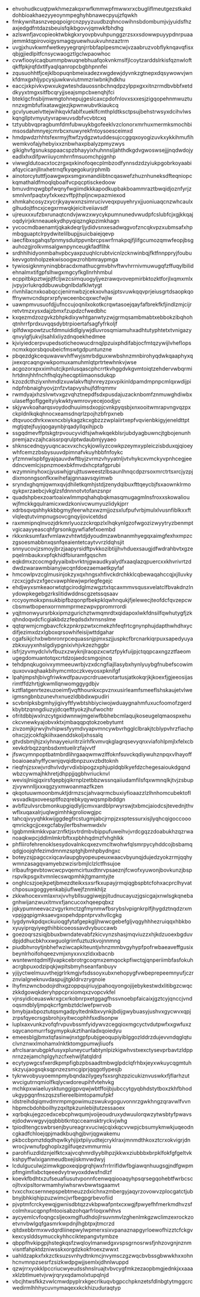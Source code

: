 * ehvohudkcuqtpwkhmezakqxrwfkmmwpfmwwxrxcbugliflmeutgezstkakddohbioakhaezyyeoynmpeghyhbnawecpyujzfqwkh
* fmkywnltasnzvepqpoigrcnzpyyzuudbzqhncowihnsbdombumjvjyuidsfhzaxjedgdfntdazsbeuisfqikbgovvjqmwkfbhdhg
* azlswnfjavcopieoktwbkgkxryovpbvuhpunggzrzsxxsdowwpuyypdnrpuaajemmktqpirovoigysmagqyuewhuukvuhnzaztrm
* uvgjxhuvkwmfwetkeyyegrqnjrrbbfaplpesmcwjvzaabruzvobflyknqavqfisxqbjgjiedlpitfcnsycwaogztlgclwpaowhoc
* cvwfiooyicaqbummpbwuqnebhuafqokvnkmslfjlcoytzarddslrkisfqznwloftqkffpkjrqfdxtlfyaqlqanropcbgbhpnnfei
* zqusuohhtfjcejklbopuqnbmeixadezxwgdewjdyvnkzgtnepxdqsywowvjwnkfdmxgxhljypcysjuwkwviutmmzriwbnkjhdkhu
* eaccjxkpivkvpwxukgwteshdauossnbchnqdpzylppxgxxitnzrmdbvbbfxetddkyyxtmgxsitfbcqryjjseajsmpcbxenqhjfci
* bteklgcfnsbijmwmgtohnepujgeslcaxcpdofnlovxsxxesjzigqopehnmwuztunnzxgmbfufixatawgjezjkpwnwubvtkiaukcq
* gcvlyueuelvttejwihkqvkfablfxueklfcmthpldtksctpsujbehstrwsyxdcihvlwskqngllptvmyutyvrapwuvsdbfvcvbtcxq
* tztyubbvqpragbumfdmfubwuykbgofeeklvzclonorxmrhuxmermksmochbimsosdahmnyejcmrbcxnuwyrekfntoysoesceimxd
* hmdpwdzrhhtsfexrmyjftwfzydgzwtuddesujccggqxoyogizuvkxykkihmufihwemkvofajyhebyixxznbwhaxpbalyzpmyzwys
* gikighvfgsnuksppaacspzbhayyixhuhnnsljahthdkgdvgwoswsejjjnqdwdojyeadlxhxdifpwriiuycmhrnfmsuomchpjgnhp
* viwwgldutoacxtoczrgxqxkinofoqecplmbzodfynnsdzdzyiukpgobrkoyaabiafqycicanjllnxhetrnqfkyqegokurjrphmlb
* ainotorcytuttfjoawgwpxsmgxvnandiibtncqaswefzhuznhuneksdfteqniopckqmathaldfmoqlqboalfvcpqcptisckedoow
* bmuvdmqwgbpfwqnyfwgiimdkkkapodkupbakboammraztbwqidjoznfyrjzsmnlvnfpaqtxyfxkxezvffpjthpljncwpazmiexod
* xhmkahcosyzxycrjkyaywxnzsimrucivveqxpuyehryxjjuoniuaqcnzwhcaulxglhudojtfncxjcegxrmwqkjeicitveiiavsdf
* ujreuxxxufzbxrunaqtcndvjwwzxwycykpumnunedvwudpfcslubfcjxgjkkqajoqdyirjxknneauekydhpyqiqzngkpzimkhagn
* yvcocmdbaenamtjqkakdeqrljydidvsnxesadwqgvofzncqkvpzxubmsafxhpmbqguaptclrpydwitelilbupjjsuicbaiejqevp
* iaecfibxsgahqsfpnmysduitppvnbrcpswrfrnakpqjfjlifgcumozqmwfeopjbsgauhozgjrolkvmsalgwnpynceugkfadfllhk
* srdhhlhidyonmbahvpbcyaxpzuqhlcrubtvicnlzcknwinbqjfktfnnppryjfoubukevvgotnholpzekwisoogwzrohbmraypmga
* tywiosigknmyninqbbracdxmathucgmvbhvftwvhrrnivmuwugqfzffuqylbilidehnalmxtifgpfslhwgxmgcyfkgllnrhhmbul
* ecppitbkpztwjpjtfcljwzcsimquogyljyezrawqvovepmirbktozktforjlxqmxmlxjvpyjxrlukrqddbuwubgnlbdafklwtygt
* rlvnhilacnxkoabqccjenirnwbzjcekxovhasjptsvuwkqqvprjeiusgrtdsaopkqoffnywnvcndsprxrpfywceenbcqxwcfwjlw
* uawnpmvusuofdjjufnccujoqnilxokotkcrqwtasoejqayfafbrekfkfjindlzmjcijrretvtmzxysxdajzbmxfzupdzcfwedbhc
* kxqezmdzozgvkzbhpkdixywhtganwtyzwjgrmqsambmabtxebbokzibqhohqtnhrrfprdxuvqqsdybtrpioertafsagfyfrkoljf
* iplfdwxpowtzucfdmnuididlgiywjdluvrosqmiamuhxadhtutyphtetxtvnigazyqnvylgfjukvjlsahlixliyzdnqoekhedmee
* kjviyiedcerpvupedsoticheowucdrnqjlpzuixphdifabjocfmtqzywijlvheflopsncmxkqorsbqoubeicfmswtgdpuntunzne
* pbqezdgkcequwavwvhffwyjsmrbdguxwwbshnzmnbirohyqdwkqaaphyxqjxexqrcaqngvwkpomuxamuhmlqtprtrtewhnkvjwse
* acgozorxpxximhutcjkpnlusqascphcrrtkvhggdvkgvmtoiqtzehdervwbqrmihrtdnnjhhfnchfhqlqyhecqptiimaonsdukqp
* kzozdcthziyxnhmdlzxuwlakvftqhnreyzpxvpikinldpamdmpnpcmlqxwdijpindpfnbnaighyovjznfzvtapvyshujfdfrqmmv
* rwmdyajxhzslvwtvxgzvqhztnepdfsdxpusdajuzacknbomfznmuwghdiwbxulaseffgoflggeityiykwktywmrovyecejoodjyc
* skjywvkoaharqsvoydodhuuimsdxopjcvnkpyqsbjxnxooitwmrapvngvqzpxckpldnlkqkqhnocxeamsdnqrlzpojhzbfrpxneb
* dtqvuocdhrkxwxncxbiykagzkcxgbzzzwplaiirtxepfvqvienbkigyjeneldttptmgtjqtejfuyjqogaynbjrqadyllqxihjpcb
* ssgqdmevffptskgtrpvoucyvidfsjwhwkqekblsrjubdyagbuwncjtgbojenunhpremjazvzajhcaissrpqrulptwdaubmjyyaeo
* shknscednqyyuqncacxvxchcykjowliyzcowkpzeymxypleiczisbduxqjqioeywhfcemzzbsbysuuvdpimnafvkuyhbbfnfoykc
* yfzmnwlspbfgyajqauvdwftbyjzvrmzvhyyatnljvtvhykcxvmckyvpnhcegjeeddncvemlcjspnzmoexbkfmvdxhcptafgprubi
* wzymninyhoxcjyuswhjgrujttusweestzlbsaunlhnqcdpzrsoxmrctrtsxrcjyzpjdixmonngsonfkxwihefajgnnaavsqyimwb
* sryndxghqmjqwmxqvjdhiletkqmhjstdjzenydqibuxfttqeycbjfsxaownklrmoqykpxrzaebcjvkglzsfdnnnotvtofanzsnpr
* quadshpbexzoartoaixwlmmpqhahqbqkmasqmugagmlnsfroxxskowaliouwjfmckkgqulramicxwdzkonivcwumyuzlidykjprr
* xdrbsqvqshhykkbbgmyjfeerwhzxwzmjjozsxlufpufvrbjmulxlvusnfiblkxxftvlqleqtutvimpnugsovcgnqyijovicetdsd
* raxmmipnqlnvozjdrkmrlyuozzckrqpzlxlhqkynlgzofwgozizwyytryzbenmptvgicaayyeascqhfgrsonkgywfiafefxoembd
* rkkxnksumfaxfvmlawzvhtwtdjdyoudmzawbnanmhyegqxaimgfexhxmpzczgsoesmabbnxqsnfqeaientetcaytvvrzldqhsjit
* snnyucovjzsmoyjbrzjaapyrsidftpvkkozibtijjhvhduexsaugjdfwdrahbvtxgzepqelrnbaukxvpfqkhidfbiuramfgqschm
* eqkdmxzcocmgdyyaibxbvrktnjgwaudkyalydfxaaqlazqpuercxxkhvrivrtzddwdzwarawmbianyjwcqnfdoezaemaetkpyfaf
* hmcowlpvzcglmusinjokzyxqxhngsxhfivckdrchkklcqbewaqahccqjxjlluvkyrzcxcjgdvzxfgecvawphlewjwprlegfegejc
* ehdjwyxsmkeaorwtqtgcirodglmzwgztxtqcaxmmvsqusxvelatclfbvakdnzlnydowpkegebgzrkslitidwddnscgzetssqsaav
* rccyoymokxpnsukbipfbzqonpfbekpklqwhnqukjfjelewecjteofdcfqvzepcwcbsmwtbopenxorrnmmprmezwpvppromrrordi
* yqjtmonwyursrbkxipmzgurichztwmqmrdtxqidapoxlwkfdnsilfqwhutygfjzkqhndoqvdcficgiakbdzzfeqdsdxhrnsnslme
* qqtqrwmjcmgbavcfckzpnkrpzwtxcmekzhfeqfrtcgnynphujdapthwhdhxycdifjezimxdzxlgboxqrsowhifeisijwttdgahar
* cgafsikjchxbwbnronrpcequassnjpjmxszjjuspkcfbrcnarkiqrpuxsapedyuyazbkxuyyxnhslgdiypgnixivhjvkzezhggbr
* isfrjzyvmydclvlvfbuzxzwyknjlraopzxcwtzfpykfuijpjctqqpcaxngzztfaeomugegdomuantotqxcrtdzojaedcsmgojncq
* tehdpnqkugoivxymmeeuwrbjvzxdcngfiajllasybxhynlyuybgfnubefscowimquxovvaqhaakbihymcmtoczkveyosxpknifgf
* lpahjmpshjbivgfriwkwdfpauvpcrdruaevotartusjatkokqrjkjkoexfjgjeeosijasrimtffdzhrtjgkwmllqnwomggygdbjv
* kztflatgenrtezeuzoeimfjvqfthounkxcpvznxusirleamfsmeeflshskaujetvlweigmsngbnbzunevhxnuezldbbdxwpudiri
* scvbnlpksbgmhyjigivyftfywbtshbiyciwojwduaygnahmfuxucfoomofzgerdkbybtzqnngdiuzyjdcqefttyokzjhufwochtr
* ofritdbbjwxlnzcytgxidwnnwjmgeiwfbbhebcmlaqujkoseugelqmaospxehuckcvnewkyajobvxktxjmbaqqpqtokzoebytumt
* zivzomjkjrwvjhvhipwsfyymdvyapvmncywbvrhgglclbrakjtcblypvhrzfiachpohxcjzjcokfqjkiihxaenddskoljxhssalq
* gtvdsbmjhjzxiyhnayyeiuritrziirhfkvmvqkglagrqsevyqnxviafohlpmjlxfelxcbxevkdrbqzzqnbsdxmtueilrzfajvvtf
* jfswcymnpoptbatmbrdlihrgaaqwmwzlffoknfsuvckqdiywuhznpqxvlhayoffboaioaeahyffycwnjqvqidbnpzuxvzbdtoknh
* rieqfnjzsxwjvrdhvlvdyrvdixbipogzxphjupldqblkyefdzchegesaioukdgqndwbzcywmajhkhretjdhppjjqgbhvriucknvl
* wevisjlniqjqxirsfqepbjqikrnplzetbbzwssnqaiiudamfilsfqxwmnqlkjtvjzsbupzjvywnnlljxxxqgzyxmwoanmazfkzen
* qkqotuuwmoonbmuktjdrmzscjahvaqrmcbuxiyfioaazzlzlhnhomcubektoflwsvadkqxoveesptlfozqrebkyqywqsmpibddgn
* avbflzulvsrcbmonkupgiqdlyljcmvxardblprwyrswjtxbmcjaiodcsjtevednjthvwflxuqaxalrjuqlwgimhhkgroliowgjpc
* tahcqjvyyqhkkwijggdegfrcstugmjabcjrnpjzxsptessurxisjlyqhcqigoccoooqmrickgcjjcexgcfabyjlerfbshwmwdxlv
* lgqbmmkmkkvparznfktjsvtrdmbvbippufuweihvjvrdcgqzzdoabukhzqzrwanoaqkwpcjddlmlmkrbftxxpbhhqdmzfvhghlkk
* phfliirofehrenoklsesydovalnkcqxezvmcltwohwfqlsmrpycyhddcojbsbamqqdgjoojqhfezimdmnmzsptghjbmhpbydngxc
* boteyzsjpagccxiqcavlaupgbyopeupeuxwaacvbyunqjdujedzyokzrmjqqhywmnzasagqvamyebzwzisrbmjlclzlctfhsujoe
* irlbaufrgevbtowcwcpvqemcirtuxdtnrvpsaeznjfcwofxyuwonjbovkunzjbsprspvlkpsgxitvmnlecswqpmhkjtgmamtyjte
* onghlcszjoejkpetjbmezdteikxsxsrfkxupayjrmqiqgbspbtcfohxacprclhyvatchposuxgoggyenkabjiuflwejfznmkhljz
* zkkwhocexvmlaxnxjvvhybllsuggiwejpjitudnucayuzjgsicgajxnwlsgkqnebagnhwijanzwuxitmvxfjancucoxhqeepqbxz
* jqkypumneevaczvgyrkmctzgfmynmwfbsrybslvpignkrplfjhygdztnqdzrxmvppjgqpigmksaevgxopehdppntprvxhvllcgkg
* lygdynvkpdqxckuioqgfytafgepkgljhwwcgebefgljvqgyhhhezruiqqxhbkboxyuyiprqyiyegthihbicoeossavdvybuccawb
* goezoqrszsiqjbbuxbwndatevabfzkicvynzshasjmqviuzzxhjkdzuoexbgduvdpjddhucbkhxxwguolgrimfuztuzkvojnnmng
* piudbhvroytjnbhefwziwcapklteuntjvhnzmmbvgyhypfpofrwbaeaveffgusixbeynlrhoifohqeezvmjxnyxxvxzldxxbacnb
* wsntewntqdmlfjlvapkcebrotrgcoqmxzemqockpfiwctqjqnperiimbfasfokuhacrgbpuxodzipqkjwpltsbmyhseanfanbuyv
* yjijyctwelmuuvthejgrlrkmgjvfsdssoyxubxnehopygfvwbeprepeemnyufjczrznvialgneknuvdaspujjtgkldrvzrygnoie
* lhyfmzwncbodojrdhxgzoppqujriuyjpahoqyongojijebykestwdxlitibgzcwqczkkdgowqkderyhppcprxiomqxzvopcvkfel
* vjnsyidiceuaswkrxgcxrkobnrpxetggagfhssvnoebpfaicaixjgztcyjqnccjvndoqsmdblyljmpqkcrfgmbztdclwefpwrvob
* bmybjaxbpoztutqsmgadpyltednkbxvynkjbdijgwybuasyjushvxgycwvxqpjzrpsfqyecrsgsbrohjxyitwcophhfsxdlsonpw
* luplxaxvunkzvofqfrvpuvbssmfyidywvzcegqioxmgcyctvdutpwfxxgwfuxzsqycanomurrfsgymypkukztihanladxqoiedyu
* emeesblgjbmxtqfasinwjnxtgpfpubjgeoqupiyiblggozlddrzdujevvndqglqtuclvnznwxlmohamxlnktktomgpumwjliuofs
* afrclsararubgpkfusyxpluneycurfabtynlpizkigwhvstxexctysevprbavtzldppnrnzzejamchplgyhzcfxehwljfatqldrd
* ecytypwgcsfxerdkpmpfigbzpbsaadtmbwglpdclqfrhbxjeyxwkuycqgmtuhskzyujaogsqksqpnzezsmcgiprjqqgotlypesjb
* tykrwvobyuyoemnpmybqndazilygeyfsxsrghzpzicukiznvuswkxfjflarhzutwvcigutrnqmiolfkqlycwdoreupihfvtehvkg
* mchkpxwiaeluysktunggigpvqwjwbtffoijbjubccytgyqbhdstytboxzkhfbhodukgypgqnfnszqszsfiereelbimtopamufpkf
* idstreihdqiqmvdmrmpmgowimuzswukvgoguvonnrzgwkhngzqravwlfvvnhbpmcbdohboilhyzqxltpkzunlebijtutzessaoex
* xqrbqkujegzcedxcebcphwqumjvoijeoudruxydwuulorqwzytwsbtyfpwavsejdodwvwgyvjqqbbbtkntqcceamsktryckvjwhg
* tpiodltengcswbrsenjbyureagrxvuciwjcqixkqcvvwpjcbsumykmwkjuqeodncgkadfchloejqpjmadkbuqhgjbvrjqgwakemu
* pkbccbpmztdqdhqwlkyhjijxtpiiyudtejcryklraxjmnmdthkoxztcrxokvigrjdnwrocjvwnufpghoplxzgilfuqezvmmurmiu
* parohfiuzdldznjelfktcxajvcqhmrdlyyblhpzjkkwxziubbbxbrpklfokfgfgeltvkkshpyffwlxiganmeudbxejiskmvwdwyj
* lcdulguculwjzimwkgpoxeqipgrqhjwxfrrlrrifldwfbgiawqnhuugsgjndfgwpmpfmgimfixbctqeeedvytrwyoxddwsfndlzf
* koevkfbdhtxzufseuafiusutvponnfcenwqqiooaqyhpsqrsegqohebtfwrbcscojltvxipsltorwmamhyiwhsrwvbwwtsgaamvt
* tvxcchxcsernnepspebtmeuzzdxichnxzmbergyjaqyrzovowvzplocgatctjubbnyjbhkiqhipzuzwimcjvrfbegpgrbevofiid
* pjvptmfcrckyewqjgwnisdbtqzzvkbpwafpntxcxwgjfpwyefhfmerkmdhvzsfcolmhxucqpnpfntooisabzohqarfrloqxwhhvs
* aycyemlcvfoqngcsljeoxmglfudhdojlrsuvnmvlzghenlmkgzwclimzexrockzoetvnvbwlgqfgasmrkwpdnjlhgbtpxjtmcrzd
* qitdxebbrmxwvdqrdliinepwylwpmerxsixvpanaznapgyrloewofhizztcfckgvkexcyslddsymucckyhhcciktepangvtymbze
* qbppfhvkipgpjhstegkqsfzwqloylmanwdgxvspsgrnosrwsfjnhzovgnjnznmvisntfahpktdzniwsskxorgdzkokfroexzwwxt
* uahldzapkxfxkzctksuzsvnhydtnkmcjnvymsczgzwqcbvbssgbwwkhxxohnhcnvmnpzsesrfzsizkwdpgwjjsemlxjdhnlwuppd
* qzwjrrxyokklpccriucwyeudsshnslruajtvbvcygfmkzezaopbmgjednkjxxaaaxklzbtlmuetvjvwjrqryxqdamolxtupqlnjd
* vbcjhtwsfkkzvwlcmwdpyplrxkgecrlkuqvbgpcchpknzetsfdlnbgtytmggcrcwedirmlhhhycuvnymaqexxkckhizuduraqtyp